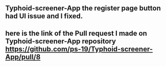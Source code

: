 ## Typhoid-screener-App the register page button had UI issue and I fixed.

## here is the link of the Pull request I made on Typhoid-screener-App repository https://github.com/ps-19/Typhoid-screener-App/pull/8
